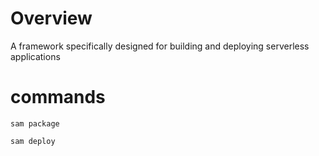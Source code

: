 # Overview

A framework specifically designed for building and deploying serverless applications

# commands

`sam package`

`sam deploy`
